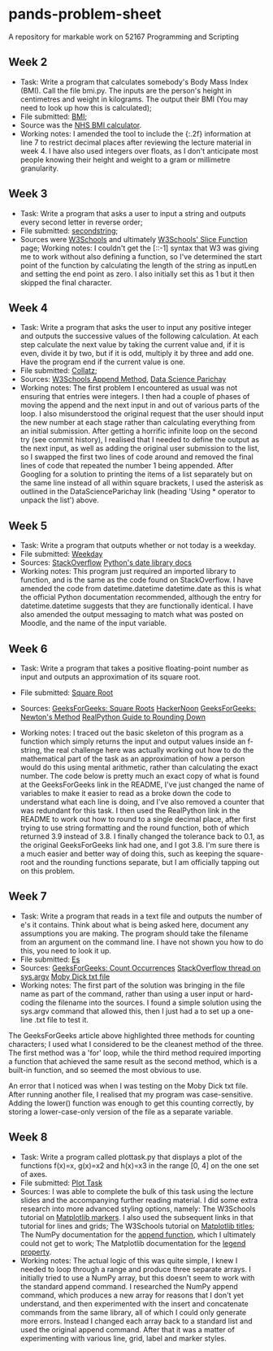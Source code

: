 # pands-problem-sheet
A repository for markable work on 52167 Programming and Scripting

## Week 2
- Task: Write a program that calculates somebody's Body Mass Index (BMI). Call the file bmi.py. The inputs are the person's height in centimetres and weight in kilograms.
The output their BMI (You may need to look up how this is calculated);
- File submitted: [BMI](/bmi.py);
- Source was the [NHS BMI calculator](https://www.nhs.uk/live-well/healthy-weight/bmi-calculator/).
- Working notes: I amended the tool to include the {:.2f} information at line 7 to restrict decimal places after reviewing the lecture material in week 4. I have also used integers over floats, as I don't anticipate most people knowing their height and weight to a gram or millimetre granularity.

## Week 3
- Task: Write a program that asks a user to input a string and outputs every second letter in reverse order;
- File submitted: [secondstring](/secondstring.py);
- Sources were [W3Schools](https://www.w3schools.com/python/python_howto_reverse_string.asp) and ultimately [W3Schools' Slice Function](https://www.w3schools.com/python/ref_func_slice.asp) page;
Working notes: I couldn't get the [::-1] syntax that W3 was giving me to work without also defining a function, so I've determined the start point of the function by calculating the length of the string as inputLen and setting the end point as zero. I also initially set this as 1 but it then skipped the final character.

## Week 4
- Task: Write a program that asks the user to input any positive integer and outputs the successive values of the following calculation. At each step calculate the next value by taking the current value and, if it is even, divide it by two, but if it is odd, multiply it by three and add one. Have the program end if the current value is one.
- File submitted: [Collatz](/collatz.py);
- Sources: [W3Schools Append Method](https://www.w3schools.com/python/ref_list_append.asp), [Data Science Parichay](https://datascienceparichay.com/article/python-print-list/)
- Working notes: The first problem I encountered as usual was not ensuring that entries were integers. I then had a couple of phases of moving the append and the next input in and out of various parts of the loop. I also misunderstood the original request that the user should input the new number at each stage rather than calculating everything from an initial submission. After getting a horrific infinite loop on the second try (see commit history), I realised that I needed to define the output as the next input, as well as adding the original user submission to the list, so I swapped the first two lines of code around and removed the final lines of code that repeated the number 1 being appended. After Googling for a solution to printing the items of a list separately but on the same line instead of all within square brackets, I used the asterisk as outlined in the DataScienceParichay link (heading 'Using * operator to unpack the list') above.

## Week 5
- Task: Write a program that outputs whether or not today is a weekday.
- File submitted: [Weekday](/weekday.py)
- Sources:
    [StackOverflow](https://stackoverflow.com/questions/29384696/how-to-find-current-day-is-weekday-or-weekends-in-python)
    [Python's date library docs](https://docs.python.org/3/library/datetime.html#datetime.date.weekday)
- Working notes: This program just required an imported library to function, and is the same as the code found on StackOverflow. I have amended the code from datetime.datetime datetime.date as this is what the official Python documentation recommended, although the entry for datetime.datetime suggests that they are functionally identical. I have also amended the output messaging to match what was posted on Moodle, and the name of the input variable.

## Week 6
- Task: Write a program that takes a positive floating-point number as input and outputs an approximation of its square root.

- File submitted: [Square Root](/squareroot.py)
- Sources:
    [GeeksForGeeks: Square Roots](https://www.geeksforgeeks.org/how-to-calculate-a-square-root/)
    [HackerNoon](https://hackernoon.com/calculating-the-square-root-of-a-number-using-the-newton-raphson-method-a-how-to-guide-yr4e32zo)
    [GeeksForGeeks: Newton's Method](https://www.geeksforgeeks.org/find-root-of-a-number-using-newtons-method/)
    [RealPython Guide to Rounding Down](https://realpython.com/python-rounding/#rounding-down)
- Working notes: I traced out the basic skeleton of this program as a function which simply returns the input and output values inside an f-string, the real challenge here was actually working out how to do the mathematical part of the task as an approximation of how a person would do this using mental arithmetic, rather than calculating the exact number. The code below is pretty much an exact copy of what is found at the GeeksForGeeks link in the README, I've just changed the name of variables to make it easier to read as a broke down the code to understand what each  line is doing, and I've also removed a counter that was redundant for this task. I then used the RealPython link in the README to work out how to round to a single decimal place, after first trying to use string formatting and the round function, both of which returned 3.9 instead of 3.8. I finally changed the tolerance back to 0.1, as the original GeeksForGeeks link had one, and I got 3.8. I'm sure there is a much easier and better way of doing this, such as keeping the square-root and the rounding functions separate, but I am officially tapping out on this problem.

## Week 7
- Task: Write a program that reads in a text file and outputs the number of e's it contains. Think about what is being asked here, document any assumptions you are making. The program should take the filename from an argument on the command line. I have not shown you how to do this, you need to look it up.
- File submitted: [Es](es.py)
- Sources:
    [GeeksForGeeks: Count Occurrences](https://www.geeksforgeeks.org/python-count-occurrences-of-a-character-in-string/ )
    [StackOverflow thread on sys.argv](https://stackoverflow.com/questions/7439145/i-want-to-read-in-a-file-from-the-command-line-in-python#7439162)
    [Moby Dick txt file](https://gist.github.com/StevenClontz/4445774)
- Working notes: The first part of the solution was bringing in the file name as part of the command, rather than using a user input or hard-coding the filename into the sources. I found a simple solution using the sys.argv command that allowed this, then I just had a to set up a one-line .txt file to test it. 

The GeeksForGeeks article above highlighted three methods for counting characters; I used what I considered to be the cleanest method of the three. The first method was a 'for' loop, while the third method required importing a function that achieved the same result as the second method, which is a built-in function, and so seemed the most obvious to use.

An error that I noticed was when I was testing on the Moby Dick txt file. After running another file, I realised that my program was case-sensitive. Adding the lower() function was enough to get this counting correctly, by storing a lower-case-only version of the file as a separate variable.

## Week 8
- Task: Write a program called plottask.py that displays a plot of the functions f(x)=x, g(x)=x2 and h(x)=x3 in the range [0, 4] on the one set of axes.
- File submitted: [Plot Task](plottask.py)
- Sources: I was able to complete the bulk of this task using the lecture slides and the accompanying further reading material. I did some extra research into more advanced styling options, namely:
    The W3Schools tutorial on [Matplotlib markers](https://www.w3schools.com/python/matplotlib_markers.asp). I also used the subsequent links in that tutorial for lines and grids;
    The W3Schools tutorial on [Matplotlib titles](https://www.w3schools.com/python/matplotlib_labels.asp);
    The NumPy documentation for the [append function](https://numpy.org/doc/stable/reference/generated/numpy.append.html), which I ultimately could not get to work;
    The Matplotlib documentation for the [legend property](https://matplotlib.org/stable/api/_as_gen/matplotlib.pyplot.legend.html).
- Working notes: The actual logic of this was quite simple, I knew I needed to loop through a range and produce three separate arrays. I initially tried to use a NumPy array, but this doesn't seem to work with the standard append command. I researched the NumPy append command, which produces a new array for reasons that I don't yet understand, and then experimented with the insert and concatenate commands from the same library, all of which I could only generate more errors. Instead I changed each array back to a standard list and used the original append command. After that it was a matter of experimenting with various line, grid, label and marker styles.

